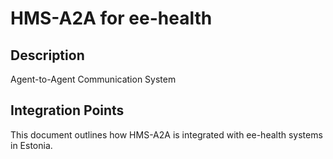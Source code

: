 # HMS-A2A for ee-health

## Description

Agent-to-Agent Communication System

## Integration Points

This document outlines how HMS-A2A is integrated with ee-health systems in Estonia.
